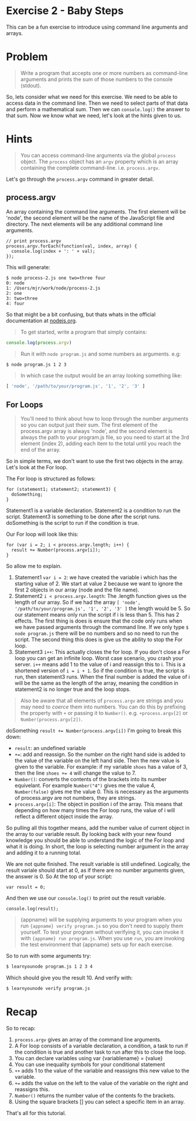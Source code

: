 # Exercise 2 - Baby Steps

This can be a fun exercise to introduce using command line arguments and arrays. 

# Problem

> Write a program that accepts one or more numbers as command-line arguments and prints the sum of those numbers to the console (stdout).

So, lets consider what we need for this exercise. We need to be able to access data in the command line. Then we need to select parts of that data and perform a mathematical sum. Then we can `console.log()` the answer to that sum. Now we know what we need, let's look at the hints given to us.

# Hints

> You can access command-line arguments via the global `process` object. The `process` object has an `argv` property which is an array containing the complete command-line. i.e. `process.argv`.

Let's go through the `process.argv` command in greater detail. 

## process.argv

An array containing the command line arguments. The first element will be 'node', the second element will be the name of the JavaScript file and directory. The next elements will be any additional command line arguments.

    // print process.argv
    process.argv.forEach(function(val, index, array) {
      console.log(index + ': ' + val);
    });

This will generate:

    $ node process-2.js one two=three four
    0: node
    1: /Users/mjr/work/node/process-2.js
    2: one
    3: two=three
    4: four
  
So that might be a bit confusing, but thats whats in the official documentation at [nodejs.org](http://nodejs.org/api/process.html#process_process).

> To get started, write a program that simply contains:

```js
console.log(process.argv)
```

> Run it with `node program.js` and some numbers as arguments. e.g:

```sh
$ node program.js 1 2 3
```

> In which case the output would be an array looking something like:

```js
[ 'node', '/path/to/your/program.js', '1', '2', '3' ]
```

## For Loops

> You'll need to think about how to loop through the number arguments so  you can output just their sum. The first element of the process.argv array is always 'node', and the second element is always the path to your program.js file, so you need to start at the 3rd element (index 2), adding each item to the total until you reach the end of the array.

So in simple terms, we don't want to use the first two objects in the array. Let's look at the For loop. 

The For loop is structured as follows:

    for (statement1; statement2; statement3) {
      doSomething;
    }
  
Statement1 is a variable declaration. Statement2 is a condition to run the script. Statement3 is something to be done after the script runs. doSomething is the script to run if the condition is true.

Our For loop will look like this:

    for (var i = 2; i < process.argv.length; i++) {
      result += Number(process.argv[i]);
    }
  
So allow me to explain. 

1.  Statement1 `var i = 2`: we have created the variable i which has the starting value of 2. We start at value 2 because we want to ignore the first 2 objects in our array (node and the file name). 
2.  Statement2 `i < process.argv.length`: The .length function gives us the length of our array. So if we had the array `[ 'node', '/path/to/your/program.js', '1', '2', '3' ]` the length would be 5. So our statement means only run the script if i is less than 5. This has 2 effects. The first thing is does is ensure that the code only runs when we have passed arguments through the command line. If we only type `$ node program.js` there will be no numbers and so no need to run the script. The second thing this does is give us the ability to stop the For loop.
3.  Statement3 `i++`: This actually closes the for loop. If you don't close a For loop you can get an infinite loop. Worst case scenario, you crash your server. `i++` means add 1 to the value of i and reassign this to i. This is a shortened version of `i = i + 1`. So if the condition is true, the script is run, then statement3 runs. When the final number is added the value of i will be the same as the length of the array, meaning the condition in statement2 is no longer true and the loop stops.

>  Also be aware that all elements of `process.argv` are strings and you may need to *coerce* them into numbers. You can do this by prefixing the property with `+` or passing it to `Number()`. e.g. `+process.argv[2]` or `Number(process.argv[2])`.

doSomething `result += Number(process.argv[i])` I'm going to break this down:

-  `result`: an undefined variable
- `+=`: add and reassign. So the number on the right hand side is added to the value of the variable on the left hand side. Then the new value is given to the variable. For example: if my variable `shoes` has a value of 3, then the line `shoes += 4` will change the value to 7.
- `Number()`: converts the contents of the brackets into its number equivelant. For example `Number("4")` gives me the value 4, `Number(false)` gives me the value 0. This is necessary as the arguments of process.argv are not numbers, they are strings.
- `process.argv[i]`: The object in position i of the array. This means that depending on how many times the For loop runs, the value of i will reflect a different object inside the array.

So pulling all this together means, add the number value of current object in the array to our variable result. By looking back with your new found knowledge you should be able to understand the logic of the For loop and what it is doing. In short, the loop is selecting number argument in the array and adding it to a running total. 

We are not quite finished. The result variable is still undefined. Logically, the result variale should start at 0, as if there are no number arguments given, the answer is 0. So At the top of your script:

    var result = 0;
  
And then we use our `console.log()` to print out the result variable.

    console.log(result);
    
>  {appname} will be supplying arguments to your program when you run `{appname} verify program.js` so you don't need to supply them yourself. To test your program without verifying it, you can invoke it with `{appname} run program.js`. When you use `run`, you are invoking the test environment that {appname} sets up for each exercise.

So to run with some arguments try:

``` sh
$ learnyounode program.js 1 2 3 4
```

Which should give you the result 10. And verify with:

``` sh
$ learnyounode verify program.js
```
# Recap

So to recap:

1.  `process.argv` gives an array of the command line arguments.
2.  A For loop consists of a variable declaration, a condition, a task to run if the condition is true and another task to run after this to close the loop.
3. You can declare variables using var {variablename} = {value}
4. You can use inequality symbols for your conditional statement
5. `++` adds 1 to the value of the variable and reassigns this new value to the variable.
6. `+=` adds the value on the left to the value of the variable on the right and reassigns this.
7. `Number()` returns the number value of the contents fo the brackets.
8. Using the square brackets [] you can select a specific item in an array.

That's all for this tutorial.